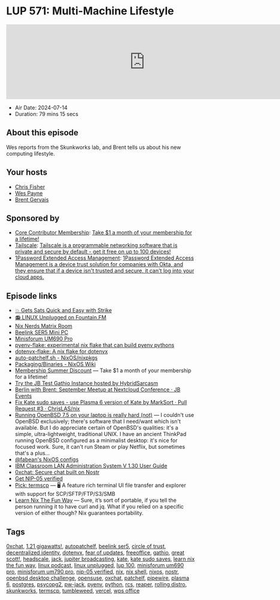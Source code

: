 # LUP 571: Multi-Machine Lifestyle

<iframe src="https://player.fireside.fm/v2/RUkczH-V+JL_rtRrx?theme=dark" width="740" height="200" frameborder="0" scrolling="no"></iframe>

* Air Date: 2024-07-14
* Duration: 79 mins 15 secs

## About this episode

Wes reports from the Skunkworks lab, and Brent tells us about his new computing lifestyle.

## Your hosts
* [Chris Fisher](https://linuxunplugged.com/hosts/chrislas)
* [Wes Payne](https://linuxunplugged.com/hosts/wes)
* [Brent Gervais](https://linuxunplugged.com/hosts/brent)

## Sponsored by

  * [Core Contributor Membership](https://jupitersignal.memberful.com/checkout?plan=52946&coupon=summer): [Take $1 a month of your membership for a lifetime!](https://jupitersignal.memberful.com/checkout?plan=52946&coupon=summer)
  * [Tailscale](http://tailscale.com/linuxunplugged): [Tailscale is a programmable networking software that is private and secure by default - get it free on up to 100 devices!](http://tailscale.com/linuxunplugged)
  * [1Password Extended Access Management](https://1password.com/unplugged): [1Password Extended Access Management is a device trust solution for companies with Okta, and they ensure that if a device isn't trusted and secure, it can't log into your cloud apps.](https://1password.com/unplugged)



## Episode links

  * [💥 Gets Sats Quick and Easy with Strike](https://strike.me/ "💥 Gets Sats Quick and Easy with Strike")
  * [📻 LINUX Unplugged on Fountain.FM](https://www.fountain.fm/show/dWiuBeqpDSM86AwXRXov "📻 LINUX Unplugged  on Fountain.FM")
  * [Nix Nerds Matrix Room](https://matrix.to/#/#nixnerds:jupiterbroadcasting.com "Nix Nerds Matrix Room")
  * [Beelink SER5 Mini PC](https://www.bee-link.com/products/beelink-ser5-max-5800h "Beelink SER5 Mini PC")
  * [Minisforum UM690 Pro](https://store.minisforum.com/products/minisforum-um690-pro "Minisforum UM690 Pro")
  * [pyenv-flake: experimental nix flake that can build pyenv pythons](https://github.com/noblepayne/pyenv-flake "pyenv-flake: experimental nix flake that can build pyenv pythons")
  * [dotenvx-flake: A nix flake for dotenvx](https://github.com/noblepayne/dotenvx-flake/tree/main "dotenvx-flake: A nix flake for dotenvx")
  * [auto-patchelf.sh - NixOS/nixpkgs](https://github.com/NixOS/nixpkgs/blob/master/pkgs/build-support/setup-hooks/auto-patchelf.sh "auto-patchelf.sh - NixOS/nixpkgs")
  * [Packaging/Binaries - NixOS Wiki](https://wiki.nixos.org/wiki/Packaging/Binaries "Packaging/Binaries - NixOS Wiki")
  * [Membership Summer Discount](https://jupitersignal.memberful.com/checkout?plan=52946&coupon=summer "Membership Summer Discount") — Take $1 a month of your membership for a lifetime!
  * [Try the JB Test Gathio Instance hosted by HybridSarcasm](https://jbevents.hybridsarcasm.xyz "Try the JB Test Gathio Instance hosted by HybridSarcasm")
  * [Berlin with Brent: September Meetup at Nextcloud Conference · JB Events](https://jbevents.hybridsarcasm.xyz/cCmAVin8WjSzJoFofLdFT?e=7vai4besd97wy6g8lvd8g6ehi4shfjow "Berlin with Brent: September Meetup at Nextcloud Conference · JB Events")
  * [Fix Kate sudo saves - use Plasma 6 version of Kate by MarkSort · Pull Request #3 · ChrisLAS/nix](https://github.com/ChrisLAS/nix/pull/3 "Fix Kate sudo saves - use Plasma 6 version of Kate by MarkSort · Pull Request #3 · ChrisLAS/nix")
  * [Running OpenBSD 7.5 on your laptop is really hard (not)](https://www.k58.uk/openbsd.html "Running OpenBSD 7.5 on your laptop is really hard \(not\)") — I couldn't use OpenBSD exclusively; there's software that I need/want which isn't available. But I do appreciate certain of OpenBSD's qualities: it's a simple, ultra-lightweight, traditional UNIX. I have an ancient ThinkPad running OpenBSD configured as a minimalist desktop: it's nice for focused work. Sure, it can't run Steam or play Netflix, but sometimes that's a plus...
  * [@fabean's NixOS configs](https://gitlab.com/fabean/fabeanos "@fabean's NixOS configs")
  * [IBM Classroom LAN Administration System V 1.30 User Guide](https://archive.org/details/ibm-classroom-lan-administration-system-v-1.30-user-guide "IBM Classroom LAN Administration System V 1.30 User Guide")
  * [0xchat: Secure chat built on Nostr](https://0xchat.com/#/ "0xchat: Secure chat built on Nostr")
  * [Get NIP-05 verified](https://nostr.how/en/guides/get-verified "Get NIP-05 verified")
  * [Pick: termscp](https://github.com/veeso/termscp "Pick: termscp") — 🖥 A feature rich terminal UI file transfer and explorer with support for SCP/SFTP/FTP/S3/SMB
  * [Learn Nix The Fun Way](https://fzakaria.com/2024/07/05/learn-nix-the-fun-way.html "Learn Nix The Fun Way") — Sure, it’s sort of portable, if you tell the person running it to have curl and jq. What if you relied on a specific version of either though? Nix guarantees portability.



## Tags

[0xchat](https://linuxunplugged.com/tags/0xchat), [1.21 gigawatts!](https://linuxunplugged.com/tags/1.21%20gigawatts!), [autopatchelf](https://linuxunplugged.com/tags/autopatchelf), [beelink ser5](https://linuxunplugged.com/tags/beelink%20ser5), [circle of trust](https://linuxunplugged.com/tags/circle%20of%20trust), [decentralized identity](https://linuxunplugged.com/tags/decentralized%20identity), [dotenvx](https://linuxunplugged.com/tags/dotenvx), [fear of updates](https://linuxunplugged.com/tags/fear%20of%20updates), [freeoffice](https://linuxunplugged.com/tags/freeoffice), [gathio](https://linuxunplugged.com/tags/gathio), [great scott!](https://linuxunplugged.com/tags/great%20scott!), [headscale](https://linuxunplugged.com/tags/headscale), [jack](https://linuxunplugged.com/tags/jack), [jupiter broadcasting](https://linuxunplugged.com/tags/jupiter%20broadcasting), [kate](https://linuxunplugged.com/tags/kate), [kate sudo saves](https://linuxunplugged.com/tags/kate%20sudo%20saves), [learn nix the fun way](https://linuxunplugged.com/tags/learn%20nix%20the%20fun%20way), [linux podcast](https://linuxunplugged.com/tags/linux%20podcast), [linux unplugged](https://linuxunplugged.com/tags/linux%20unplugged), [lup 100](https://linuxunplugged.com/tags/lup%20100), [minisforum um690 pro](https://linuxunplugged.com/tags/minisforum%20um690%20pro), [minisforum um790 pro](https://linuxunplugged.com/tags/minisforum%20um790%20pro), [nip-05 verified](https://linuxunplugged.com/tags/nip-05%20verified), [nix](https://linuxunplugged.com/tags/nix), [nix shell](https://linuxunplugged.com/tags/nix%20shell), [nixos](https://linuxunplugged.com/tags/nixos), [nostr](https://linuxunplugged.com/tags/nostr), [openbsd desktop challenge](https://linuxunplugged.com/tags/openbsd%20desktop%20challenge), [opensuse](https://linuxunplugged.com/tags/opensuse), [oxchat](https://linuxunplugged.com/tags/oxchat), [patchelf](https://linuxunplugged.com/tags/patchelf), [pipewire](https://linuxunplugged.com/tags/pipewire), [plasma 6](https://linuxunplugged.com/tags/plasma%206), [postgres](https://linuxunplugged.com/tags/postgres), [psycopg2](https://linuxunplugged.com/tags/psycopg2), [pw-jack](https://linuxunplugged.com/tags/pw-jack), [pyenv](https://linuxunplugged.com/tags/pyenv), [python](https://linuxunplugged.com/tags/python), [rcs](https://linuxunplugged.com/tags/rcs), [reaper](https://linuxunplugged.com/tags/reaper), [rolling distro](https://linuxunplugged.com/tags/rolling%20distro), [skunkworks](https://linuxunplugged.com/tags/skunkworks), [termscp](https://linuxunplugged.com/tags/termscp), [tumbleweed](https://linuxunplugged.com/tags/tumbleweed), [vercel](https://linuxunplugged.com/tags/vercel), [wps office](https://linuxunplugged.com/tags/wps%20office)